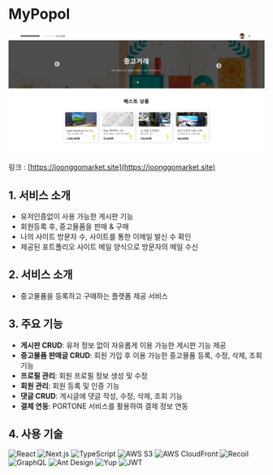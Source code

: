 # MyPopol

![Main](./public/images/main.png)

링크 : [https://joonggomarket.site](https://joonggomarket.site)

## 1. 서비스 소개

- 유저인증없이 사용 가능한 게시판 기능
- 회원등록 후, 중고물품을 판매 & 구매
- 나의 사이트 방문자 수, 사이트를 통한 이메일 발신 수 확인
- 제공된 포트폴리오 사이트 메일 양식으로 방문자의 메일 수신

## 2. 서비스 소개

- 중고물품을 등록하고 구매하는 플랫폼 제공 서비스

## 3. 주요 기능

- **게시판 CRUD**: 유저 정보 없이 자유롭게 이용 가능한 게시판 기능 제공
- **중고물품 판매글 CRUD**: 회원 가입 후 이용 가능한 중고물품 등록, 수정, 삭제, 조회 기능
- **프로필 관리**: 회원 프로필 정보 생성 및 수정
- **회원 관리**: 회원 등록 및 인증 기능
- **댓글 CRUD**: 게시글에 댓글 작성, 수정, 삭제, 조회 기능
- **결제 연동**: PORTONE 서비스를 활용하여 결제 정보 연동

## 4. 사용 기술

![React](https://img.shields.io/badge/React-61DAFB?style=flat-square&logo=React&logoColor=white)
![Next.js](https://img.shields.io/badge/Next.js-000000?style=flat-square&logo=Next.js&logoColor=white)
![TypeScript](https://img.shields.io/badge/TypeScript-3178C6?style=flat-square&logo=TypeScript&logoColor=white)
![AWS S3](https://img.shields.io/badge/AWS%20S3-569A31?style=flat-square&logo=Amazon%20S3&logoColor=white)
![AWS CloudFront](https://img.shields.io/badge/AWS%20CloudFront-232F3E?style=flat-square&logo=Amazon%20AWS&logoColor=white)
![Recoil](https://img.shields.io/badge/Recoil-007AF4?style=flat-square&logo=Recoil&logoColor=white)
![GraphQL](https://img.shields.io/badge/GraphQL-E10098?style=flat-square&logo=GraphQL&logoColor=white)
![Ant Design](https://img.shields.io/badge/Ant%20Design-0170FE?style=flat-square&logo=Ant%20Design&logoColor=white)
![Yup](https://img.shields.io/badge/Yup-1199FA?style=flat-square&logoColor=white)
![JWT](https://img.shields.io/badge/JWT-000000?style=flat-square&logo=JSON%20web%20tokens&logoColor=white)
